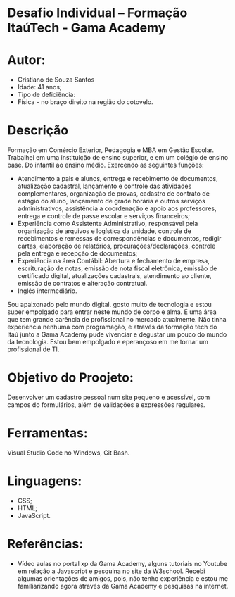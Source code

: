 # Desafio Individual – Formação ItaúTech - Gama Academy

# Autor:

- Cristiano de Souza Santos
- Idade: 41 anos;
- Tipo de deficiência: 
- Física - no braço direito na região do cotovelo.

# Descrição

Formação em Comércio Exterior, Pedagogia e MBA em Gestão Escolar.
Trabalhei em uma instituição de ensino superior, e em um colégio de ensino base. Do infantil ao ensino médio. Exercendo as seguintes funções:

- Atendimento a pais e alunos, entrega e recebimento de documentos, atualização cadastral, lançamento e controle das atividades complementares, organização de provas, cadastro de contrato de estágio do aluno, lançamento de grade horária e outros serviços administrativos, assistência a coordenação e apoio aos professores, entrega e controle de passe escolar e serviços financeiros;
-  Experiência como Assistente Administrativo, responsável pela organização de arquivos e logística da unidade, controle de recebimentos e remessas de correspondências e documentos, redigir cartas, elaboração de relatórios, procurações/declarações, controle pela entrega e recepção de documentos;
-  Experiência na área Contábil: Abertura e fechamento de empresa, escrituração de notas, emissão de nota fiscal eletrônica, emissão de certificado digital, atualizações cadastrais, atendimento ao cliente, emissão de contratos e alteração contratual.
-  Inglês intermediário.

Sou apaixonado pelo mundo digital. gosto muito de tecnologia e estou super empolgado para entrar neste mundo de corpo e alma. É uma área que tem grande carência de profissional no mercado atualmente. 
Não tinha experiência nenhuma com programação, e através da formação tech do Itaú junto a Gama Academy pude vivenciar e degustar um pouco do mundo da tecnologia. Estou bem empolgado e eperançoso em me tornar um profissional de TI.

# Objetivo do Proojeto:

Desenvolver um cadastro pessoal num site pequeno e acessível, com campos do formulários, além de validações e expressões regulares.

# Ferramentas:

Visual Studio Code no Windows, Git Bash.

# Linguagens:

- CSS;
- HTML;
- JavaScript.

# Referências:

- Vídeo aulas no portal xp da Gama Academy, alguns tutoriais no Youtube em relação a Javascript e pesquina no site da W3school.
Recebi algumas orientações de amigos, pois, não tenho experiência e estou me familiarizando agora através da Gama Academy e pesquisas na internet.